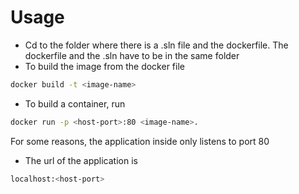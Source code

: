 # Usage

* Cd to the folder where there is a .sln file and the dockerfile. The dockerfile and the .sln have to be in the same folder
* To build the image from the docker file

```bash
docker build -t <image-name> 
```

* To build a container, run

```bash
docker run -p <host-port>:80 <image-name>. 
```

For some reasons, the application inside only listens to port 80

* The url of the application is

```bash
localhost:<host-port>
```
